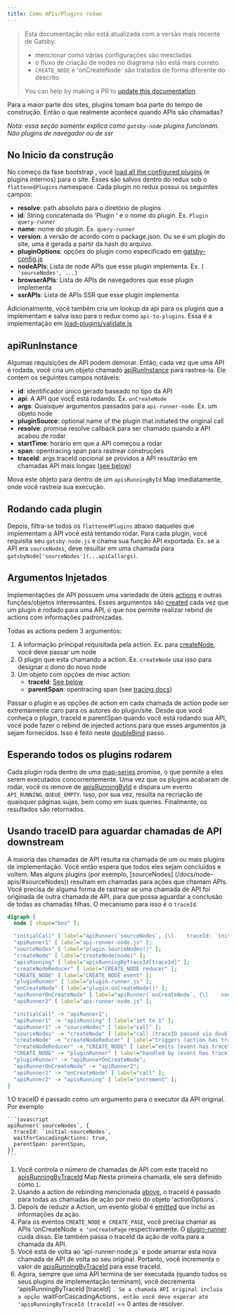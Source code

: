 ```yaml
---
title: Como APIs/Plugins rodam
---
```


> Esta documentação não está atualizada com a versão mais recente de Gatsby.
>
> - mencionar como várias configurações são mescladas
> - o fluxo de criação de nodes no diagrama não está mais correto
> - `CREATE_NODE` e ʻonCreateNode` são tratados de forma diferente do descrito
>
> You can help by making a PR to [update this documentation](https://github.com/gatsbyjs/gatsby/issues/14228).

Para a maior parte dos sites, plugins tomam boa parte do tempo de construção. Então o que realmente  acontece quando APIs são chamadas?

_Nota: essa seção somente explica como `gatsby-node` plugins  funcionam. Não plugins de navegador ou de ssr_

## No Inicio da construção

No começo da fase  bootstrap , você [load all the configured plugins](https://github.com/gatsbyjs/gatsby/blob/8029c6647ab38792bb0a7c135ab4b98ae70a2627/packages/gatsby/src/bootstrap/load-plugins/index.js#L40) (e plugins internos) para  o site. Esses são salvos dentro do redux sob o `flattenedPlugins` namespace. Cada plugin no redux possui os seguintes campos:

- **resolve**: path absoluto para o diretório de plugins
- **id**: String concatenada do 'Plugin ' e o nome do  plugin. Ex. `Plugin query-runner`
- **name**: nome do plugin. Ex. `query-runner`
- **version**: a versão de acordo com o package.json. Ou se é um plugin do site, uma é  gerada a partir da hash do arquivo.
- **pluginOptions**: opções do plugin como especificado em [gatsby-config.js](/docs/gatsby-config/)
- **nodeAPIs**: Lista de node APIs que esse plugin implementa. Ex. `[ 'sourceNodes', ...]`
- **browserAPIs**: Lista de APIs de navegadores que esse plugin implementa
- **ssrAPIs**: Lista de  APIs SSR que esse plugin implementa.

Adicionalmente, você também cria um  lookup da api para os plugins que  a implementam e  salva isso para o  redux como `api-to-plugins`. Essa é a implementação em [load-plugins/validate.js](https://github.com/gatsbyjs/gatsby/blob/8029c6647ab38792bb0a7c135ab4b98ae70a2627/packages/gatsby/src/bootstrap/load-plugins/validate.js#L106)

## apiRunInstance

Algumas  requisições de API podem demorar. Então, cada vez que uma API é rodada, você cria um objeto chamado [apiRunInstance](https://github.com/gatsbyjs/gatsby/blob/8029c6647ab38792bb0a7c135ab4b98ae70a2627/packages/gatsby/src/utils/api-runner-node.js#L179) para rastrea-la. Ele contem os seguintes campos notáveis:

- **id**: identificador único gerado baseado no tipo da API
- **api**: A API que vocÊ está rodando. Ex. `onCreateNode`
- **args**: Quaisquer argumentos passados para `api-runner-node`. Ex. um  objeto node
- **pluginSource**: optional name of the plugin that initiated the original call
- **resolve**: promise resolve callback para ser chamado quando a  API acabou de rodar
- **startTime**: horário em que a API começou a rodar 
- **span**: opentracing span para rastrear construções
- **traceId**: args.traceId opcional se providos a  API resultarão em chamadas API mais longas ([see below](#using-traceid-to-await-downstream-api-calls))

Mova este objeto para dentro de um `apisRunningById` Map imediatamente, onde você rastreia sua execução.

## Rodando cada plugin

Depois, filtra-se todos os `flattenedPlugins` abaixo daqueles que implementam a  API você está tentando rodar. Para cada plugin, você requisita seu `gatsby-node.js` e chama  sua função API exportada. Ex. se a API era `sourceNodes`, deve resultar em uma chamada para `gatsbyNode['sourceNodes'](...apiCallargs)`.

## Argumentos Injetados

Implementações de API  possuem uma variedade de úteis [actions](/docs/actions/) e outras funções/objetos interessantes. Esses argumentos são [created](https://github.com/gatsbyjs/gatsby/blob/8029c6647ab38792bb0a7c135ab4b98ae70a2627/packages/gatsby/src/utils/api-runner-node.js#L94) cada vez que um plugin é rodado para uma  API, o que  nos permite realizar rebind  de actions com  informações padronizadas.

Todas as actions pedem 3 argumentos:

1.  A informação principal requisitada pela action. Ex. para [createNode](/docs/actions/#createNode), você deve passar um node
2.  O plugin que esta chamando a action. Ex. `createNode` usa isso para designar o dono do novo node
3.  Um objeto com opções de misc action:
    - **traceId**: [See below](#using-traceid-to-await-downstream-api-calls)
    - **parentSpan**: opentracing span (see [tracing docs](/docs/performance-tracing/))

Passar o plugin e as opções de  action em cada chamada de action pode ser extremamente caro para os autores do plugin/site. Desde que você conheça o plugin, traceId e parentSpan quando você está rodando sua API, você pode fazer o  rebind de injected actions para que esses argumentos já sejam fornecidos. Isso é feito neste [doubleBind](https://github.com/gatsbyjs/gatsby/blob/8029c6647ab38792bb0a7c135ab4b98ae70a2627/packages/gatsby/src/utils/api-runner-node.js#L14) passo.

## Esperando todos os plugins rodarem

Cada plugin roda dentro de uma [map-series](https://www.npmjs.com/package/map-series) promise, o que permite a eles serem executados concorrentemente. Uma vez que os plugins acabaram de rodar, você os remove de [apisRunningById](https://github.com/gatsbyjs/gatsby/blob/8029c6647ab38792bb0a7c135ab4b98ae70a2627/packages/gatsby/src/utils/api-runner-node.js#L246) e dispara um evento `API_RUNNING_QUEUE_EMPTY`. Isso, por sua vez, resulta na recriação de quaisquer páginas sujas, bem como em suas queries. Finalmente, os resultados são retornados.

## Usando traceID para aguardar chamadas de API downstream

A maioria das chamadas de API resulta na chamada de um ou mais plugins de implementação. Você então espera que todos eles sejam concluídos e voltem. Mas alguns plugins (por exemplo, [sourceNodes] (/docs/node-apis/#sourceNodes)) resultam em chamadas para ações que chamam APIs. Você precisa de alguma forma de rastrear se uma chamada de API foi originada de outra chamada de API, para que possa aguardar a conclusão de todas as chamadas filhas. O mecanismo para isso é o `traceId`.

```dot
digraph {
  node [ shape="box" ];

  "initialCall" [ label="apiRunner(`sourceNodes`, {\l    traceId: `initial-sourceNodes`,\l    waitForCascadingActions: true,\l    parentSpan: parentSpan\l})\l " ];
  "apiRunner1" [ label="api-runner-node.js" ];
  "sourceNodes" [ label="plugin.SourceNodes()" ];
  "createNode" [ label="createNode(node)" ];
  "apisRunning" [ label="apisRunningByTraceId[traceId]" ];
  "createNodeReducer" [ label="CREATE_NODE reducer" ];
  "CREATE_NODE" [ label="CREATE_NODE event" ];
  "pluginRunner" [ label="plugin-runner.js" ];
  "onCreateNode" [ label="plugin.onCreateNode()" ];
  "apiRunnerOnCreateNode" [ label="apiRunner(`onCreateNode`, {\l    node,\l    traceId: action.traceId\l})\l "; ];
  "apiRunner2" [ label="api-runner-node.js" ];

  "initialCall" -> "apiRunner1";
  "apiRunner1" -> "apisRunning" [ label="set to 1" ];
  "apiRunner1" -> "sourceNodes" [ label="call" ];
  "sourceNodes" -> "createNode" [ label="call (traceID passed via doubleBind)" ];
  "createNode" -> "createNodeReducer" [ label="triggers (action has traceId)" ];
  "createNodeReducer" -> "CREATE_NODE" [ label="emits (event has traceId)" ];
  "CREATE_NODE" -> "pluginRunner" [ label="handled by (event has traceId)" ];
  "pluginRunner" -> "apiRunnerOnCreateNode";
  "apiRunnerOnCreateNode" -> "apiRunner2";
  "apiRunner2" -> "onCreateNode" [ label="call" ];
  "apiRunner2" -> "apisRunning" [ label="increment" ];
}
```

1.O traceID é passado como um argumento para o executor da API original. Por exemplo

    ```javascript
    apiRunner(`sourceNodes`, {
      traceId: `initial-sourceNodes`,
      waitForCascadingActions: true,
      parentSpan: parentSpan,
    })
    ```

1.  Você controla o número de chamadas de API com este traceId no  [apisRunningByTraceId](https://github.com/gatsbyjs/gatsby/blob/8029c6647ab38792bb0a7c135ab4b98ae70a2627/packages/gatsby/src/utils/api-runner-node.js#L139) Map.Nesta primeira chamada, ele será definido como `1`.
1.  Usando a action de rebinding mencionada [above](#injected-arguments),  o traceId é passado para todas as chamadas de ação por meio do objeto ʻactionOptions`.
1. Depois de reduzir a Action, um evento global é [emitted](https://github.com/gatsbyjs/gatsby/blob/8029c6647ab38792bb0a7c135ab4b98ae70a2627/packages/gatsby/src/redux/index.js#L93) que inclui as informações da ação.
1. Para os eventos `CREATE_NODE` e` CREATE_PAGE`, você precisa chamar as APIs ʻonCreateNode` e ʻonCreatePage` respectivamente. O  [plugin-runner](https://github.com/gatsbyjs/gatsby/blob/8029c6647ab38792bb0a7c135ab4b98ae70a2627/packages/gatsby/src/redux/plugin-runner.js) cuida disso. Ele também passa o traceId da ação de volta para a chamada da API.
1.  Você está de volta ao ʻapi-runner-node.js` e pode amarrar esta nova chamada de API de volta ao seu original. Portanto, você incrementa o valor de [apisRunningByTraceId](https://github.com/gatsbyjs/gatsby/blob/8029c6647ab38792bb0a7c135ab4b98ae70a2627/packages/gatsby/src/utils/api-runner-node.js#L218) para esse traceId.
1.  Agora, sempre que uma API termina de ser executada (quando todos os seus plugins de implementação terminam), você decrementa ʻapisRunningByTraceId [traceId] `. Se a chamada API original incluiu a opção `waitForCascadingActions`, então você deve esperar até ʻapisRunningByTraceId [traceId]` == 0 antes de resolver.
